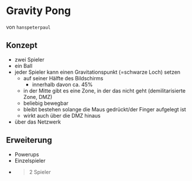 # Gravity Pong
von `hanspeterpaul`

## Konzept
- zwei Spieler
- ein Ball
- jeder Spieler kann einen Gravitationspunkt (=schwarze Loch) setzen
    - auf seiner Hälfte des Bildschirms
        - innerhalb davon ca. 45%
    - in der Mitte gibt es eine Zone, in der das nicht geht (demilitarisierte Zone, DMZ)
    - beliebig bewegbar
    - bleibt bestehen solange die Maus gedrückt/der Finger aufgelegt ist
    - wirkt auch über die DMZ hinaus
- über das Netzwerk

## Erweiterung
- Powerups
- Einzelspieler
- >2 Spieler
